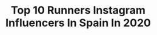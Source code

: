 ---
title: Top 10 Runners Instagram Influencers In Spain In 2020
description: >-
  Find top runners Instagram influencers in Spain in 2020. Most popular hashtags: #yomequedoencasa #run #running #happy.
platform: Instagram
profiles:
  - username: "emmajanelbates"
    fullname: >-
      Emma (Bates) Ulmer
    location: "Spain"
    followers: 19523
    engagement: 936
    commentsToLikes: 0.015259
    avatar: "https://scontent-ams4-1.cdninstagram.com/v/t51.2885-19/s320x320/29096422_166134524106740_4156878995012452352_n.jpg?_nc_ht=scontent-ams4-1.cdninstagram.com&_nc_ohc=Iuvz8BNLO_QAX9g6J1A&oh=0c5e83b9f01122a6c4d81f7b780539bb&oe=5EB6B960"
    verified: false
    hashtags: "#roadlesstraveled, #ulmerfam, #soon, #werunthenation"
  - username: "missleggingsrun"
    fullname: >-
      Gema Payá
    location: "Spain"
    followers: 70295
    engagement: 449
    commentsToLikes: 0.022304
    avatar: "https://scontent-lhr8-1.cdninstagram.com/v/t51.2885-19/s320x320/21294570_1658667460842019_7599709493697445888_a.jpg?_nc_ht=scontent-lhr8-1.cdninstagram.com&_nc_ohc=6OoWn6AEQh8AX-1fAeK&oh=526bfecedd71cd79d3c46c532c652417&oe=5EBC2F89"
    verified: false
    hashtags: "#running, #recetafacil, #remembering, #saturday"
  - username: "gabrieladelacruz1"
    fullname: >-
      Gabriela De La Cruz
    location: "Spain"
    followers: 25331
    engagement: 565
    commentsToLikes: 0.025799
    avatar: "https://scontent-ams4-1.cdninstagram.com/v/t51.2885-19/s320x320/83943683_170426627588952_5014927338069032960_n.jpg?_nc_ht=scontent-ams4-1.cdninstagram.com&_nc_ohc=LPSDxqVyolUAX-IiN79&oh=efc94fbe89ee2df9f2dd50e868e041e5&oe=5EB9B623"
    verified: false
    hashtags: "#misssupranational, #quedateencasa, #tbt, #misssupranationalvenezuela"
  - username: "corroysoymujer"
    fullname: >-
      Erica 〰 Corro y Soy Mujer 〰
    location: "Spain"
    followers: 21813
    engagement: 323
    commentsToLikes: 0.046748
    avatar: "https://scontent-lhr8-1.cdninstagram.com/v/t51.2885-19/s320x320/69676254_755978328204249_3361850646960537600_n.jpg?_nc_ht=scontent-lhr8-1.cdninstagram.com&_nc_ohc=ISifxG6hL5gAX__8qpQ&oh=50b7619f8950f40789b4480fb360e2f8&oe=5EBB78BF"
    verified: false
    hashtags: "#aquiyahora, #carreradelamujer, #beforeandafter, #directo"
  - username: "mypersonalkloset"
    fullname: >-
      My Personal Kloset
    location: "Spain"
    followers: 30718
    engagement: 282
    commentsToLikes: 0.212344
    avatar: "https://scontent-lht6-1.cdninstagram.com/v/t51.2885-19/s320x320/71294276_447445942528234_4994934699097849856_n.jpg?_nc_ht=scontent-lht6-1.cdninstagram.com&_nc_ohc=vfD0ErCAogsAX8OJ9Hm&oh=f014304ed9c62497c0afbe832be23e0e&oe=5EB809D4"
    verified: false
    hashtags: "#schwarzkopf, #positivevibes, #girlpower, #lomejor"
  - username: "saramarbau"
    fullname: >-
      S A R A   MB
    location: "Spain"
    followers: 46194
    engagement: 250
    commentsToLikes: 0.080082
    avatar: "https://scontent-amt2-1.cdninstagram.com/v/t51.2885-19/s320x320/57156344_850247308648043_8775506707087360000_n.jpg?_nc_ht=scontent-amt2-1.cdninstagram.com&_nc_ohc=0AlxfkL98ZAAX9UsrS5&oh=12725138ac623e2e4c2e966fe218c39e&oe=5EB8F8D3"
    verified: false
    hashtags: "#sorteointernacional, #softwaves, #queteden, #lastdays"
  - username: "chemitamartinez"
    fullname: >-
      Chema Martinez #NoPiensesCorre
    location: "Spain"
    followers: 162159
    engagement: 251
    commentsToLikes: 0.016789
    avatar: "https://scontent-lga3-1.cdninstagram.com/v/t51.2885-19/s320x320/12502049_1061996373839170_760668746_a.jpg?_nc_ht=scontent-lga3-1.cdninstagram.com&_nc_ohc=3Ex453yrt9sAX9dGIzS&oh=9e2f555b6cdd47d18c4ff853e2288b20&oe=5EBC25C7"
    verified: true
    hashtags: "#energia, #aplausosanitario, #athlete, #isaba"
  - username: "marianoont"
    fullname: >-
      Mariano Ontañon
    location: "Spain"
    followers: 75865
    engagement: 505
    commentsToLikes: 0.009260
    avatar: "https://scontent-lht6-1.cdninstagram.com/v/t51.2885-19/s320x320/72207403_810988476002674_2682578247425720320_n.jpg?_nc_ht=scontent-lht6-1.cdninstagram.com&_nc_ohc=KuYjVAI41uUAX9deeRX&oh=6731f834946d7e429a2a55d8743f155e&oe=5EB9670B"
    verified: true
    hashtags: "#transgrancanaria, #gctribikerun, #grancaria, #argsemueve"
  - username: "brusyotto"
    fullname: >-
      Jessica Romero
    location: "Spain"
    followers: 15783
    engagement: 622
    commentsToLikes: 0.040240
    avatar: "https://scontent-ams4-1.cdninstagram.com/v/t51.2885-19/s320x320/69695972_751924825318237_6044114300916727808_n.jpg?_nc_ht=scontent-ams4-1.cdninstagram.com&_nc_ohc=UxdYO0gIIGYAX_idDHA&oh=d8f1cfcd13710cc67979a5531292309e&oe=5EB64A8E"
    verified: false
    hashtags: "#training, #trainer, #bodyattack, #run"
  - username: "viktoriya_400h"
    fullname: >-
      Viktoriya Tkachuk
    location: "Spain"
    followers: 7415
    engagement: 782
    commentsToLikes: 0.020268
    avatar: "https://scontent-nrt1-1.cdninstagram.com/v/t51.2885-19/s320x320/47582949_579003152538860_2426323258547634176_n.jpg?_nc_ht=scontent-nrt1-1.cdninstagram.com&_nc_ohc=CmOhaVNceX0AX-1WjVF&oh=e66bc1d1eca595d3254153f484741127&oe=5EB63446"
    verified: false
    hashtags: "#fitness, #justdoit, #stepbystep, #sports"
---